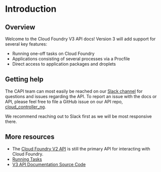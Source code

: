 # Introduction

## Overview

Welcome to the Cloud Foundry V3 API docs! Version 3 will add support for several
key features:

* Running one-off tasks on Cloud Foundry
* Applications consisting of several processes via a Procfile
* Direct access to application packages and droplets

## Getting help
The CAPI team can most easily be reached on our [Slack channel](https://cloudfoundry.slack.com/messages/capi/) for
questions and issues regarding the API. To report an issue with the docs or API, please feel free to file a GitHub
issue on our API repo, [cloud_controller_ng](https://github.com/cloudfoundry/cloud_controller_ng).

We recommend reaching out to Slack first as we will be most responsive there.


## More resources

* The [Cloud Foundry V2 API](http://apidocs.cloudfoundry.org/) is still the primary API for interacting with Cloud Foundry.
* [Running Tasks](https://docs.cloudfoundry.org/devguide/using-tasks.html)
* [V3 API Documentation Source Code](https://github.com/cloudfoundry/cloud_controller_ng/tree/master/docs/v3)
